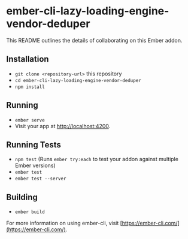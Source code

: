 # ember-cli-lazy-loading-engine-vendor-deduper

This README outlines the details of collaborating on this Ember addon.

## Installation

* `git clone <repository-url>` this repository
* `cd ember-cli-lazy-loading-engine-vendor-deduper`
* `npm install`

## Running

* `ember serve`
* Visit your app at [http://localhost:4200](http://localhost:4200).

## Running Tests

* `npm test` (Runs `ember try:each` to test your addon against multiple Ember versions)
* `ember test`
* `ember test --server`

## Building

* `ember build`

For more information on using ember-cli, visit [https://ember-cli.com/](https://ember-cli.com/).
